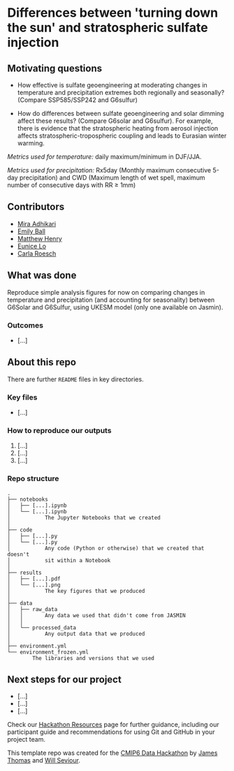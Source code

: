 # Differences between 'turning down the sun' and stratospheric sulfate injection

## Motivating questions 

* How effective is sulfate geoengineering at moderating changes in temperature and precipitation extremes both regionally and seasonally? (Compare SSP585/SSP242 and G6sulfur) 

* How do differences between sulfate geoengineering and solar dimming affect these results? (Compare G6solar and G6sulfur). For example, there is evidence that the stratospheric heating from aerosol injection affects stratospheric-tropospheric coupling and leads to Eurasian winter warming. 

_Metrics used for temperature:_ daily maximum/minimum in DJF/JJA. 

_Metrics used for precipitation:_ Rx5day (Monthly maximum consecutive 5-day precipitation) and CWD (Maximum length of wet spell, maximum number of consecutive days with RR ≥ 1mm) 

## Contributors

* [Mira Adhikari](https://london-nerc-dtp.org/profile/adhikarim/)
* [Emily Ball](https://research-information.bris.ac.uk/en/persons/emily-ball)
* [Matthew Henry](https://matthewjhenry.github.io/)
* [Eunice Lo](https://research-information.bris.ac.uk/en/persons/eunice-lo)
* [Carla Roesch](https://www.iup.uni-heidelberg.de/en/institut/mitarbeiter/carla-roesch)

## What was done

Reproduce simple analysis figures for now on comparing changes in temperature and precipitation (and accounting for seasonality) between G6Solar and G6Sulfur, using UKESM model (only one available on Jasmin). 


### Outcomes

* [...]

## About this repo

There are further `README` files in key directories.

### Key files

* [...]

### How to reproduce our outputs

1. [...]
2. [...]
3. [...]

### Repo structure

    .
    ├── notebooks
    │   ├── [...].ipynb
    │   └── [...].ipynb
    │           The Jupyter Notebooks that we created
    │
    ├── code
    │   ├── [...].py
    │   └── [...].py
    │           Any code (Python or otherwise) that we created that doesn't
    │           sit within a Notebook
    │
    ├── results
    │   ├── [...].pdf
    │   └── [...].png
    │           The key figures that we produced
    │
    ├── data
    │   ├── raw_data
    │   │       Any data we used that didn't come from JASMIN
    │   │
    │   └── processed_data
    │           Any output data that we produced
    │
    ├── environment.yml
    └── environment_frozen.yml
            The libraries and versions that we used

## Next steps for our project

* [...]
* [...]
* [...]


Check our [Hackathon Resources](https://cmip6moap.github.io/resources/)
page for further guidance, including our participant guide and recommendations
for using Git and GitHub in your project team.

This template repo was created for the [CMIP6 Data Hackathon](https://cmip6moap.github.io)
by [James Thomas](https://github.com/jatonline) and [Will Seviour](https://github.com/wseviour).
